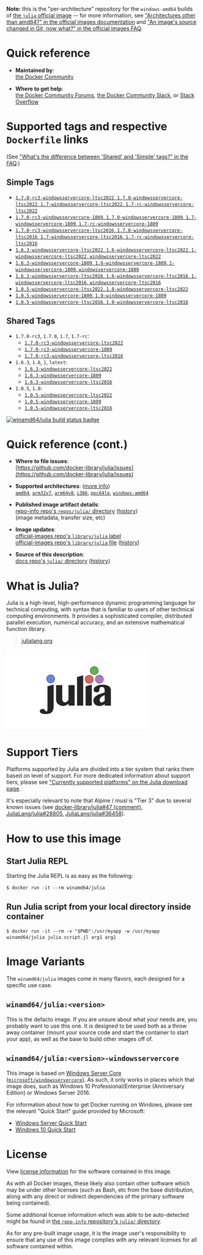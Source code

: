 <!--

********************************************************************************

WARNING:

    DO NOT EDIT "julia/README.md"

    IT IS AUTO-GENERATED

    (from the other files in "julia/" combined with a set of templates)

********************************************************************************

-->

**Note:** this is the "per-architecture" repository for the `windows-amd64` builds of [the `julia` official image](https://hub.docker.com/_/julia) -- for more information, see ["Architectures other than amd64?" in the official images documentation](https://github.com/docker-library/official-images#architectures-other-than-amd64) and ["An image's source changed in Git, now what?" in the official images FAQ](https://github.com/docker-library/faq#an-images-source-changed-in-git-now-what).

# Quick reference

-	**Maintained by**:  
	[the Docker Community](https://github.com/docker-library/julia)

-	**Where to get help**:  
	[the Docker Community Forums](https://forums.docker.com/), [the Docker Community Slack](https://dockr.ly/slack), or [Stack Overflow](https://stackoverflow.com/search?tab=newest&q=docker)

# Supported tags and respective `Dockerfile` links

(See ["What's the difference between 'Shared' and 'Simple' tags?" in the FAQ](https://github.com/docker-library/faq#whats-the-difference-between-shared-and-simple-tags).)

## Simple Tags

-	[`1.7.0-rc3-windowsservercore-ltsc2022`, `1.7.0-windowsservercore-ltsc2022`, `1.7-windowsservercore-ltsc2022`, `1.7-rc-windowsservercore-ltsc2022`](https://github.com/docker-library/julia/blob/2b7266c8907afec471d2434fa49a7daefd9cc5bc/1.7-rc/windows/windowsservercore-ltsc2022/Dockerfile)
-	[`1.7.0-rc3-windowsservercore-1809`, `1.7.0-windowsservercore-1809`, `1.7-windowsservercore-1809`, `1.7-rc-windowsservercore-1809`](https://github.com/docker-library/julia/blob/2b7266c8907afec471d2434fa49a7daefd9cc5bc/1.7-rc/windows/windowsservercore-1809/Dockerfile)
-	[`1.7.0-rc3-windowsservercore-ltsc2016`, `1.7.0-windowsservercore-ltsc2016`, `1.7-windowsservercore-ltsc2016`, `1.7-rc-windowsservercore-ltsc2016`](https://github.com/docker-library/julia/blob/2b7266c8907afec471d2434fa49a7daefd9cc5bc/1.7-rc/windows/windowsservercore-ltsc2016/Dockerfile)
-	[`1.6.3-windowsservercore-ltsc2022`, `1.6-windowsservercore-ltsc2022`, `1-windowsservercore-ltsc2022`, `windowsservercore-ltsc2022`](https://github.com/docker-library/julia/blob/35e2c25f65f054fc8cbb050693ca58e983570461/1.6/windows/windowsservercore-ltsc2022/Dockerfile)
-	[`1.6.3-windowsservercore-1809`, `1.6-windowsservercore-1809`, `1-windowsservercore-1809`, `windowsservercore-1809`](https://github.com/docker-library/julia/blob/35e2c25f65f054fc8cbb050693ca58e983570461/1.6/windows/windowsservercore-1809/Dockerfile)
-	[`1.6.3-windowsservercore-ltsc2016`, `1.6-windowsservercore-ltsc2016`, `1-windowsservercore-ltsc2016`, `windowsservercore-ltsc2016`](https://github.com/docker-library/julia/blob/35e2c25f65f054fc8cbb050693ca58e983570461/1.6/windows/windowsservercore-ltsc2016/Dockerfile)
-	[`1.0.5-windowsservercore-ltsc2022`, `1.0-windowsservercore-ltsc2022`](https://github.com/docker-library/julia/blob/f1b28468460fce290b8d32c20faedafe6c9c041e/1.0/windows/windowsservercore-ltsc2022/Dockerfile)
-	[`1.0.5-windowsservercore-1809`, `1.0-windowsservercore-1809`](https://github.com/docker-library/julia/blob/fc3c116c6fe19f870091df6843ed63a37f6c291b/1.0/windows/windowsservercore-1809/Dockerfile)
-	[`1.0.5-windowsservercore-ltsc2016`, `1.0-windowsservercore-ltsc2016`](https://github.com/docker-library/julia/blob/fc3c116c6fe19f870091df6843ed63a37f6c291b/1.0/windows/windowsservercore-ltsc2016/Dockerfile)

## Shared Tags

-	`1.7.0-rc3`, `1.7.0`, `1.7`, `1.7-rc`:
	-	[`1.7.0-rc3-windowsservercore-ltsc2022`](https://github.com/docker-library/julia/blob/2b7266c8907afec471d2434fa49a7daefd9cc5bc/1.7-rc/windows/windowsservercore-ltsc2022/Dockerfile)
	-	[`1.7.0-rc3-windowsservercore-1809`](https://github.com/docker-library/julia/blob/2b7266c8907afec471d2434fa49a7daefd9cc5bc/1.7-rc/windows/windowsservercore-1809/Dockerfile)
	-	[`1.7.0-rc3-windowsservercore-ltsc2016`](https://github.com/docker-library/julia/blob/2b7266c8907afec471d2434fa49a7daefd9cc5bc/1.7-rc/windows/windowsservercore-ltsc2016/Dockerfile)
-	`1.6.3`, `1.6`, `1`, `latest`:
	-	[`1.6.3-windowsservercore-ltsc2022`](https://github.com/docker-library/julia/blob/35e2c25f65f054fc8cbb050693ca58e983570461/1.6/windows/windowsservercore-ltsc2022/Dockerfile)
	-	[`1.6.3-windowsservercore-1809`](https://github.com/docker-library/julia/blob/35e2c25f65f054fc8cbb050693ca58e983570461/1.6/windows/windowsservercore-1809/Dockerfile)
	-	[`1.6.3-windowsservercore-ltsc2016`](https://github.com/docker-library/julia/blob/35e2c25f65f054fc8cbb050693ca58e983570461/1.6/windows/windowsservercore-ltsc2016/Dockerfile)
-	`1.0.5`, `1.0`:
	-	[`1.0.5-windowsservercore-ltsc2022`](https://github.com/docker-library/julia/blob/f1b28468460fce290b8d32c20faedafe6c9c041e/1.0/windows/windowsservercore-ltsc2022/Dockerfile)
	-	[`1.0.5-windowsservercore-1809`](https://github.com/docker-library/julia/blob/fc3c116c6fe19f870091df6843ed63a37f6c291b/1.0/windows/windowsservercore-1809/Dockerfile)
	-	[`1.0.5-windowsservercore-ltsc2016`](https://github.com/docker-library/julia/blob/fc3c116c6fe19f870091df6843ed63a37f6c291b/1.0/windows/windowsservercore-ltsc2016/Dockerfile)

[![winamd64/julia build status badge](https://img.shields.io/jenkins/s/https/doi-janky.infosiftr.net/job/multiarch/job/windows-amd64/job/julia.svg?label=winamd64/julia%20%20build%20job)](https://doi-janky.infosiftr.net/job/multiarch/job/windows-amd64/job/julia/)

# Quick reference (cont.)

-	**Where to file issues**:  
	[https://github.com/docker-library/julia/issues](https://github.com/docker-library/julia/issues)

-	**Supported architectures**: ([more info](https://github.com/docker-library/official-images#architectures-other-than-amd64))  
	[`amd64`](https://hub.docker.com/r/amd64/julia/), [`arm32v7`](https://hub.docker.com/r/arm32v7/julia/), [`arm64v8`](https://hub.docker.com/r/arm64v8/julia/), [`i386`](https://hub.docker.com/r/i386/julia/), [`ppc64le`](https://hub.docker.com/r/ppc64le/julia/), [`windows-amd64`](https://hub.docker.com/r/winamd64/julia/)

-	**Published image artifact details**:  
	[repo-info repo's `repos/julia/` directory](https://github.com/docker-library/repo-info/blob/master/repos/julia) ([history](https://github.com/docker-library/repo-info/commits/master/repos/julia))  
	(image metadata, transfer size, etc)

-	**Image updates**:  
	[official-images repo's `library/julia` label](https://github.com/docker-library/official-images/issues?q=label%3Alibrary%2Fjulia)  
	[official-images repo's `library/julia` file](https://github.com/docker-library/official-images/blob/master/library/julia) ([history](https://github.com/docker-library/official-images/commits/master/library/julia))

-	**Source of this description**:  
	[docs repo's `julia/` directory](https://github.com/docker-library/docs/tree/master/julia) ([history](https://github.com/docker-library/docs/commits/master/julia))

# What is Julia?

Julia is a high-level, high-performance dynamic programming language for technical computing, with syntax that is familiar to users of other technical computing environments. It provides a sophisticated compiler, distributed parallel execution, numerical accuracy, and an extensive mathematical function library.

> [julialang.org](http://julialang.org/)

![logo](https://raw.githubusercontent.com/docker-library/docs/520519ad7db3ea9fd5d3590e836c839a0ffd6f19/julia/logo.png)

# Support Tiers

Platforms supported by Julia are divided into a tier system that ranks them based on level of support. For more dedicated information about support tiers, please see ["Currently supported platforms" on the Julia download page](https://julialang.org/downloads/#currently_supported_platforms).

It's especially relevant to note that Alpine / musl is "Tier 3" due to several known issues (see [docker-library/julia#47 (comment)](https://github.com/docker-library/julia/pull/47#issuecomment-652661869), [JuliaLang/julia#28805](https://github.com/JuliaLang/julia/issues/28805), [JuliaLang/julia#36458](https://github.com/JuliaLang/julia/issues/36458)).

# How to use this image

## Start Julia REPL

Starting the Julia REPL is as easy as the following:

```console
$ docker run -it --rm winamd64/julia
```

## Run Julia script from your local directory inside container

```console
$ docker run -it --rm -v "$PWD":/usr/myapp -w /usr/myapp winamd64/julia julia script.jl arg1 arg2
```

# Image Variants

The `winamd64/julia` images come in many flavors, each designed for a specific use case.

## `winamd64/julia:<version>`

This is the defacto image. If you are unsure about what your needs are, you probably want to use this one. It is designed to be used both as a throw away container (mount your source code and start the container to start your app), as well as the base to build other images off of.

## `winamd64/julia:<version>-windowsservercore`

This image is based on [Windows Server Core (`microsoft/windowsservercore`)](https://hub.docker.com/r/microsoft/windowsservercore/). As such, it only works in places which that image does, such as Windows 10 Professional/Enterprise (Anniversary Edition) or Windows Server 2016.

For information about how to get Docker running on Windows, please see the relevant "Quick Start" guide provided by Microsoft:

-	[Windows Server Quick Start](https://msdn.microsoft.com/en-us/virtualization/windowscontainers/quick_start/quick_start_windows_server)
-	[Windows 10 Quick Start](https://msdn.microsoft.com/en-us/virtualization/windowscontainers/quick_start/quick_start_windows_10)

# License

View [license information](http://julialang.org/) for the software contained in this image.

As with all Docker images, these likely also contain other software which may be under other licenses (such as Bash, etc from the base distribution, along with any direct or indirect dependencies of the primary software being contained).

Some additional license information which was able to be auto-detected might be found in [the `repo-info` repository's `julia/` directory](https://github.com/docker-library/repo-info/tree/master/repos/julia).

As for any pre-built image usage, it is the image user's responsibility to ensure that any use of this image complies with any relevant licenses for all software contained within.
